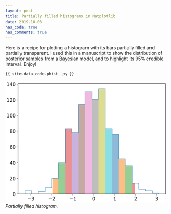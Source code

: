 ```yaml
---
layout: post
title: Partially filled histograms in Matplotlib
date: 2019-10-03
has_code: true
has_comments: true
---
```

Here is a recipe for plotting a histogram with its bars partially filled and partially
transparent. I used this in a manuscript to show the distribution of posterior samples
from a Bayesian model, and to highlight its 95% credible interval. Enjoy!

```python
{{ site.data.code.phist__py }}
```

![](/assets/images/phist.svg)
*Partially filled histogram.*